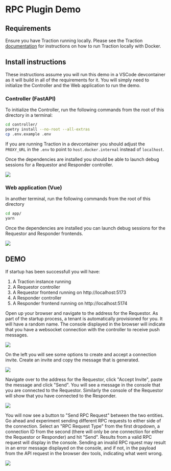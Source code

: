 # RPC Plugin Demo

## Requirements

Ensure you have Traction running locally. Please see the Traction [documentation](https://github.com/bcgov/traction/tree/main/scripts#run-local-traction) for instructions on how to run Traction locally with Docker.

## Install instructions

These instructions assume you will run this demo in a VSCode devcontainer as it will build in all of the requirements for it. You will simply need to initialize the Controller and the Web application to run the demo.

### Controller (FastAPI)

To initialize the Controller, run the following commands from the root of this directory in a terminal:

```sh
cd controller/
poetry install --no-root --all-extras
cp .env.example .env
```

If you are running Traction in a devcontainer you should adjust the `PROXY_URL` in the `.env` to point to `host.docker.internal` instead of `localhost`.

Once the dependencies are installed you should be able to launch debug sessions for a Requestor and Responder controller.

![](./docs/img/debug_menu_controller.png)

### Web application (Vue)

In another terminal, run the following commands from the root of this directory

```sh
cd app/
yarn
``` 

Once the dependencies are installed you can launch debug sessions for the Requestor and Responder frontends.

![](./docs/img/debug_menu_frontend.png)

## DEMO

If startup has been successfull you will have:

1. A Traction instance running
2. A Requestor controller
3. A Requestor frontend running on http://localhost:5173
4. A Responder controller
5. A Responder frontend running on http://localhost:5174

Open up your browser and navigate to the address for the Requestor. As part of the startup process, a tenant is automatically provisioned for you. It will have a random name. The console displayed in the browser will indicate that you have a websocket connection with the controller to receive push messages.

![](./docs/img/requestor_1.png)

On the left you will see some options to create and accept a connection invite. Create an invite and copy the message that is generated. 

![](./docs/img/requestor_2.png)

Navigate over to the address for the Requestor, click "Accept Invite", paste the message and click "Send". You will see a message in the console that you are connected to the Requestor. Similarly the console of the Requestor will show that you have connected to the Responder.

![](./docs/img/responder_1.png)

You will now see a button to "Send RPC Request" between the two entities. Go ahead and experiment sending different RPC requests to either side of the connection. Select an "RPC Request Type" from the first dropdown, a connection ID from the second (there will only be one connection for either the Requestor or Responder) and hit "Send". Results from a valid RPC request will display in the console. Sending an invalid RPC rquest may result in an error message displayed on the console, and if not, in the payload from the API request in the browser dev tools, indicating what went wrong.

![](./docs/img/responder_2.png)